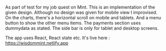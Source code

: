 As part of test for my job quest on Mint. This is an implementation of the given design.
Although no design was given for mobile view I improvised. On the charts, there's a horizontal scroll on mobile and tablets. And a menu button to show the other menu items. The payments section uses dummydata as stated. The side bar is only for tablet and desktop screens.

The app uses React, React state etc.
It's live here : https://wisdommint.netlify.app
